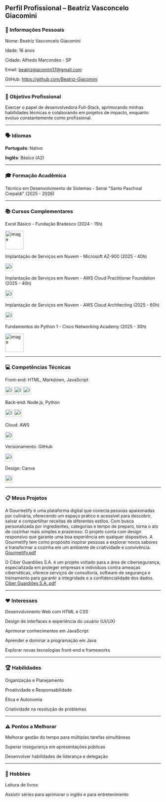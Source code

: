 ## Perfil Profissional – Beatriz Vasconcelo Giacomini
### 👤 Informações Pessoais
Nome: Beatriz Vasconcelo Giacomini

Idade: 16 anos

Cidade: Alfredo Marcondes - SP

Email: beatrizgiacomini17@gmail.com

GitHub: https://github.com/Beatriz-Giacomini

---
### 🎯 Objetivo Profissional
Exercer o papel de desenvolvedora Full-Stack, aprimorando minhas habilidades técnicas e colaborando em projetos de impacto, enquanto evoluo constantemente como profissional.

---
### 🗣 Idiomas
**Português**: Nativo

**Inglês**: Básico (A2)

---
### 🎓 Formação Acadêmica
Técnico em Desenvolvimento de Sistemas - Senai "Santo Paschoal Crepaldi" (2025 - 2026)

---
### 📚 Cursos Complementares
Excel Básico - Fundação Bradesco (2024 - 15h)

<img width="60" height="60" alt="image" src="https://encrypted-tbn0.gstatic.com/images?q=tbn:ANd9GcRvucQnjKhVQlOs0nCuAoC-rRmIz28uUP5ubDes38kCSd9puNeIEPXJxjXB5ghmUPh3EQY&usqp=CAU" />

Implantação de Serviços em Nuvem - Microsoft AZ-900 (2025 - 40h)

<img width="25" height="25" alt="image" src="https://github.com/user-attachments/assets/e21e8c48-7075-4812-88ed-e0be8ecdbaea" />

Implantação de Serviços em Nuvem - AWS Cloud Practitioner Foundation (2025 - 40h)

<img width="25" height="25" alt="image" src="https://github.com/user-attachments/assets/1b066dd9-5a6f-4c04-954c-a43f38ebbf61" />

Implantação de Serviços em Nuvem - AWS Cloud Architecting (2025 - 60h)

<img width="25" height="25" alt="image" src="https://github.com/user-attachments/assets/1b066dd9-5a6f-4c04-954c-a43f38ebbf61" />

Fundamentos do Python 1 - Cisco Networking Academy (2025 - 30h)

<img width="60" height="60" alt="image" src="https://netacad.com/p/ff9e491c-49be-4734-803e-a79e6e83dab1/407c875e-1b8b-11ec-9621-0242ac130003/image.png" />

---
### 💻 Competências Técnicas
Front-end: HTML, Markdown, JavaScript

<img width="25" height="25" alt="image" src="https://github.com/user-attachments/assets/6ee622ac-ecc8-4075-94ad-b1faa3414fc1" />
<img width="25" height="25" alt="image" src="https://github.com/user-attachments/assets/8335025f-32f6-4d11-98e1-611077b6bf42" />
<img width="25" height="25" alt="image" src="https://github.com/user-attachments/assets/d4616dc4-b103-434e-b5cc-4497c1e0575d" />

Back-end: Node.js, Python

<img width="25" height="25" alt="image" src="https://github.com/user-attachments/assets/7ac11129-3d60-4649-8904-3114c8046c3e" />
<img width="25" height="25" alt="image" src="https://github.com/user-attachments/assets/8e0fe0a4-65d7-4758-928c-bf987a55cf84" />

Cloud: AWS

<img width="25" height="25" alt="image" src="https://github.com/user-attachments/assets/1b066dd9-5a6f-4c04-954c-a43f38ebbf61" />

Versionamento: GitHub

<img width="25" height="25" alt="image" src="https://github.com/user-attachments/assets/5ec790ec-4460-4cf5-9195-3af67b753aba" />

Design: Canva

<img width="25" height="25" alt="image" src="https://github.com/user-attachments/assets/988ebbd0-e663-4c7e-9b37-23acbc084b33" />

---
### 📋 Meus Projetos
A Gourmetify é uma plataforma digital que conecta pessoas apaixonadas por culinária, oferecendo um espaço prático e acessível para descobrir, salvar e compartilhar receitas de diferentes estilos. Com busca personalizada por ingredientes, categorias e tempo de preparo, torna o ato de cozinhar mais simples e prazeroso. O projeto conta com design responsivo que garante uma boa experiência em qualquer dispositivo. A Gourmetify tem como propósito inspirar pessoas a explorar novos sabores e transformar a cozinha em um ambiente de criatividade e convivência.
[Gourmetify.pdf](https://github.com/user-attachments/files/22413230/Gourmetify.pdf)

O Ciber Guardiões S.A. é um projeto voltado para a área de cibersegurança, especializada em proteger empresas e indivíduos contra ameaças cibernéticas, oferece serviços de consultoria, software de segurança e treinamento para garantir a integridade e a confidencialidade dos dados.
[Ciber Guardiões S.A..pdf](https://github.com/user-attachments/files/22413305/Ciber.Guardioes.S.A.pdf)


---
### ❤️ Interesses
Desenvolvimento Web com HTML e CSS

Design de interfaces e experiência do usuário (UI/UX)

Aprimorar conhecimentos em JavaScript

Aprender e dominar a programação em Java

Explorar novas tecnologias front-end e frameworks

---
### 🏆 Habilidades
Organização e Planejamento

Proatividade e Responsabilidade

Ética e Autonomia

Criatividade na resolução de problemas

--- 
### ⚠️ Pontos a Melhorar
Melhorar gestão do tempo para múltiplas tarefas simultâneas

Superar insegurança em apresentações públicas

Desenvolver habilidades de liderança e delegação

--- 
### 🎨 Hobbies
Leitura de livros

Assistir séries para aprimorar o inglês e para entretenimento
